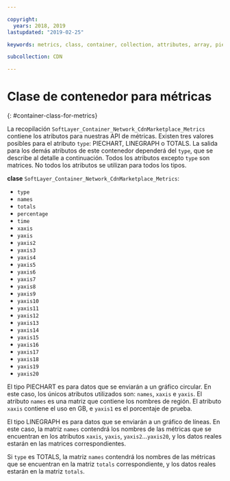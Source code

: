 ```yaml
---

copyright:
  years: 2018, 2019
lastupdated: "2019-02-25"

keywords: metrics, class, container, collection, attributes, array, pie chart, API

subcollection: CDN

---
```


# Clase de contenedor para métricas
{: #container-class-for-metrics}

La recopilación `SoftLayer_Container_Network_CdnMarketplace_Metrics` contiene los atributos para nuestras API de métricas. Existen tres valores posibles para el atributo `type`: PIECHART, LINEGRAPH o TOTALS. La salida para los demás atributos de este contenedor dependerá del `type`, que se describe al detalle a continuación. Todos los atributos excepto `type` son matrices. No todos los atributos se utilizan para todos los tipos.

**clase** `SoftLayer_Container_Network_CdnMarketplace_Metrics`:
* `type`
* `names`
* `totals`
* `percentage`
* `time`
* `xaxis`
* `yaxis`
* `yaxis2`
* `yaxis3`
* `yaxis4`
* `yaxis5`
* `yaxis6`
* `yaxis7`
* `yaxis8`
* `yaxis9`
* `yaxis10`
* `yaxis11`
* `yaxis12`
* `yaxis13`
* `yaxis14`
* `yaxis15`
* `yaxis16`
* `yaxis17`
* `yaxis18`
* `yaxis19`
* `yaxis20`

El tipo PIECHART es para datos que se enviarán a un gráfico circular. En este caso, los únicos atributos utilizados son: `names`, `xaxis` e `yaxis`. El atributo `names` es una matriz que contiene los nombres de región. El atributo `xaxis` contiene el uso en GB, e `yaxis1` es el porcentaje de prueba.


El tipo LINEGRAPH es para datos que se enviarán a un gráfico de líneas. En este caso, la matriz `names` contendrá los nombres de las métricas que se encuentran en los atributos `xaxis`, `yaxis`, `yaxis2`...`yaxis20`, y los datos reales estarán en las matrices correspondientes.


Si `type` es TOTALS, la matriz `names` contendrá los nombres de las métricas que se encuentran en la matriz `totals` correspondiente, y los datos reales estarán en la matriz `totals`.
